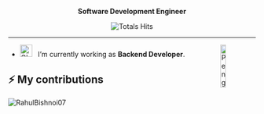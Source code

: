 <div align="center" width="50">
<p><strong>Software Development Engineer</strong></p>

![Totals Hits](https://komarev.com/ghpvc/?username=bi5hnoi&style=flat&color=orange&label=PROFILE+VIEWS)

</div>

<hr></hr>

- <img alt="GIF" src="https://github.com/SP-XD/SP-XD/blob/main/images/Developer.gif" width="25" /> &nbsp; I’m currently working as **Backend Developer**. <img align="right" src="https://raw.githubusercontent.com/Tarikul-Islam-Anik/Animated-Fluent-Emojis/master/Emojis/Animals/Penguin.png" alt="Penguin" width="15%" /><br>

## ⚡ My contributions

<p><img align="center" src="https://github-readme-streak-stats.herokuapp.com/?user=RahulBishnoi07&" alt="RahulBishnoi07" /></p>
